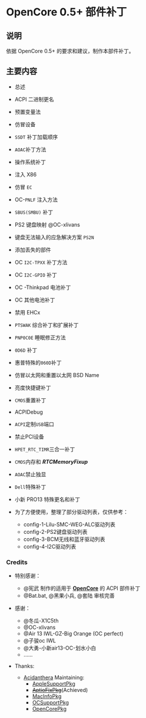 # OpenCore 0.5+ 部件补丁

## 说明

依据 OpenCore 0.5+ 的要求和建议，制作本部件补丁。

## 主要内容

- 总述 
- ACPI 二进制更名
- 预置变量法
- 仿冒设备 
-  `SSDT` 补丁加载顺序
-  `AOAC`补丁方法
- 操作系统补丁 
- 注入 X86
- 仿冒 `EC` 
- OC-`PNLF` 注入方法
- `SBUS(SMBU)` 补丁
- PS2 键盘映射 @OC-xlivans
- 键盘无法输入的应急解决方案 `PS2N` 
- 添加丢失的部件 
- OC `I2C-TPXX` 补丁方法
- OC `I2C-GPIO` 补丁
- OC -Thinkpad 电池补丁
- OC 其他电池补丁 
- 禁用 EHCx
- `PTSWAK` 综合补丁和扩展补丁 
- `PNP0C0E` 睡眠修正方法 
- `0D6D` 补丁
- 惠普特殊的`060D`补丁
- 仿冒以太网和重置以太网 BSD Name 
- 亮度快捷键补丁
- `CMOS`重置补丁
- ACPIDebug
- `ACPI`定制`USB`端口
- 禁止PCI设备
- `HPET_RTC_TIMR`三合一补丁
- `CMOS`内存和 ***RTCMemoryFixup*** 
- `AOAC`禁止独显
- `Dell`特殊补丁
- 小新 PRO13 特殊更名和补丁
- 为了方便使用，整理了部分驱动列表，仅供参考：

  - config-1-Lilu-SMC-WEG-ALC驱动列表
  - config-2-PS2键盘驱动列表
  - config-3-BCM无线和蓝牙驱动列表
  - config-4-I2C驱动列表

### Credits

- 特别感谢：
  - @宪武 制作的适用于 **[OpenCore](https://github.com/acidanthera/OpenCorePkg)** 的 ACPI 部件补丁
  - @Bat.bat, @黑果小兵, @套陆 审核完善

- 感谢：
  - @冬瓜-X1C5th
  - @OC-xlivans
  - @Air 13 IWL-GZ-Big Orange (OC perfect)
  - @子骏oc IWL
  - @大勇-小新air13-OC-划水小白 
  - ......

- Thanks: 
  - [Acidanthera](https://github.com/acidanthera) Maintaining: 
    - [AppleSupportPkg](https://github.com/acidanthera/AppleSupportPkg)
    - ~~[AptioFixPkg](https://github.com/acidanthera/AptioFixPkg)~~(Achieved)
    - [MacInfoPkg](https://github.com/acidanthera/MacInfoPkg)
    - [OCSupportPkg](https://github.com/acidanthera/OCSupportPkg)
    - [OpenCorePkg](https://github.com/acidanthera/OpenCorePkg)
